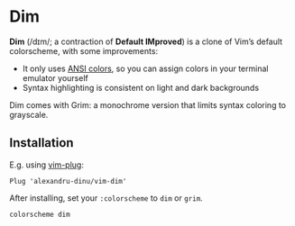 # Dim

**Dim** (/dɪm/; a contraction of **Default IMproved**) is a clone of Vim’s default colorscheme, with some improvements:

* It only uses [ANSI colors], so you can assign colors in your terminal emulator yourself
* Syntax highlighting is consistent on light and dark backgrounds

Dim comes with Grim: a monochrome version that limits syntax coloring to grayscale.

## Installation
E.g. using [vim-plug]:
```
Plug 'alexandru-dinu/vim-dim'
```
After installing, set your `:colorscheme` to `dim` or `grim`.
```
colorscheme dim
```

[ANSI colors]: https://en.wikipedia.org/wiki/ANSI_escape_code#Colors
[vim-plug]: https://github.com/junegunn/vim-plug
